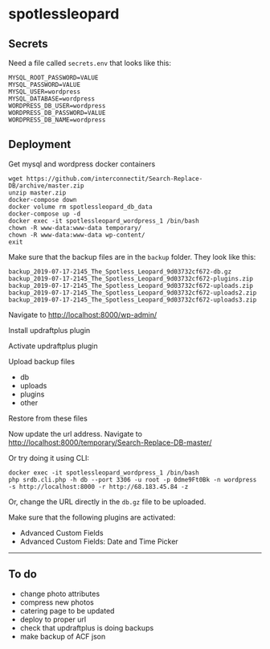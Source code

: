 # spotlessleopard

## Secrets

Need a file called `secrets.env` that looks like this:

```
MYSQL_ROOT_PASSWORD=VALUE
MYSQL_PASSWORD=VALUE
MYSQL_USER=wordpress
MYSQL_DATABASE=wordpress
WORDPRESS_DB_USER=wordpress
WORDPRESS_DB_PASSWORD=VALUE
WORDPRESS_DB_NAME=wordpress
```

## Deployment

Get mysql and wordpress docker containers

```
wget https://github.com/interconnectit/Search-Replace-DB/archive/master.zip
unzip master.zip
docker-compose down
docker volume rm spotlessleopard_db_data
docker-compose up -d
docker exec -it spotlessleopard_wordpress_1 /bin/bash
chown -R www-data:www-data temporary/
chown -R www-data:www-data wp-content/
exit
```

Make sure that the backup files are in the `backup` folder. They look like this:

```
backup_2019-07-17-2145_The_Spotless_Leopard_9d03732cf672-db.gz
backup_2019-07-17-2145_The_Spotless_Leopard_9d03732cf672-plugins.zip
backup_2019-07-17-2145_The_Spotless_Leopard_9d03732cf672-uploads.zip
backup_2019-07-17-2145_The_Spotless_Leopard_9d03732cf672-uploads2.zip
backup_2019-07-17-2145_The_Spotless_Leopard_9d03732cf672-uploads3.zip
```

Navigate to [http://localhost:8000/wp-admin/](http://localhost:8000/wp-admin/)

Install updraftplus plugin

Activate updraftplus plugin

Upload backup files
- db
- uploads
- plugins
- other

Restore from these files

Now update the url address. Navigate to [http://localhost:8000/temporary/Search-Replace-DB-master/](http://localhost:8000/temporary/Search-Replace-DB-master/)

Or try doing it using CLI:

```
docker exec -it spotlessleopard_wordpress_1 /bin/bash
php srdb.cli.php -h db --port 3306 -u root -p 0dme9Ft0Bk -n wordpress -s http://localhost:8000 -r http://68.183.45.84 -z
```

Or, change the URL directly in the `db.gz` file to be uploaded.

Make sure that the following plugins are activated:

- Advanced Custom Fields
- Advanced Custom Fields: Date and Time Picker

---

## To do

- change photo attributes
- compress new photos
- catering page to be updated
- deploy to proper url
- check that updraftplus is doing backups
- make backup of ACF json

